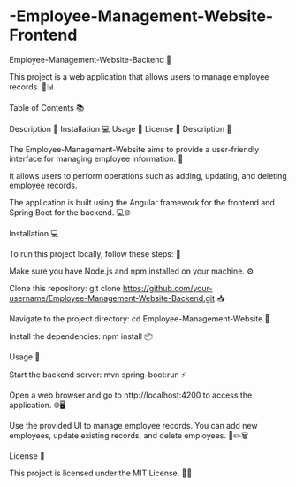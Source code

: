 # -Employee-Management-Website-Frontend

Employee-Management-Website-Backend 🚀

This project is a web application that allows users to manage employee records. 💼📊

Table of Contents 📚

Description 📝 Installation 💻 Usage 🎯 License 📜 Description 📝

The Employee-Management-Website aims to provide a user-friendly interface for managing employee information. 🙌

It allows users to perform operations such as adding, updating, and deleting employee records.

The application is built using the Angular framework for the frontend and Spring Boot for the backend. 💻🌐

Installation 💻

To run this project locally, follow these steps: 🚀

Make sure you have Node.js and npm installed on your machine. ⚙️

Clone this repository: git clone https://github.com/your-username/Employee-Management-Website-Backend.git 📥

Navigate to the project directory: cd Employee-Management-Website 📂

Install the dependencies: npm install 📦

Usage 🎯

Start the backend server: mvn spring-boot:run ⚡

Open a web browser and go to http://localhost:4200 to access the application. 🌐🖥️

Use the provided UI to manage employee records. You can add new employees, update existing records, and delete employees. 📝✏️🗑️

License 📜

This project is licensed under the MIT License. 📄✅
